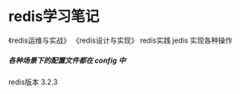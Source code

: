 # redis学习笔记
《redis运维与实战》
《redis设计与实现》
redis实践
jedis 实现各种操作

##### 各种场景下的配置文件都在 config 中
redis版本 3.2.3
